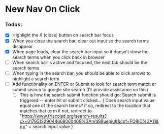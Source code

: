 # New Nav On Click

### Todos:

- [x] Highlight the X (close) button on search bar focus
- [x] When you close the search bar, clear out input so the search terms disappear
- [x] When page loads, clear the search bar input so it doesn't show the search terms when you click back in browser
- [ ] When search bar is active and focused, the next tab should be the search terms
- [ ] When typing in the search bar, you should be able to click arrows to highlight a search term
- [ ] Add functionality on ENTER or Submit to look for search term match or submit search to google site search (I'll provide assistance on this)
  - [ ] This is how the search submit function should go: Search submit is triggered -- enter hit or submit clicked... { Does search input value equal one of the search terms? if so, redirect to the location that matches that term if not, redirect to "https://www.friscoisd.org/search-results?cx=017951229044668060468%3Anrd98uepiu8&cof=FORID%3A11&q=" + search input value }
